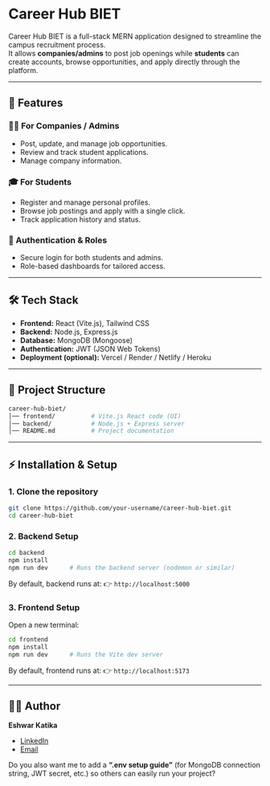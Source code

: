 # Career Hub BIET  

Career Hub BIET is a full-stack MERN application designed to streamline the campus recruitment process.  
It allows **companies/admins** to post job openings while **students** can create accounts, browse opportunities, and apply directly through the platform.  

---

## 🚀 Features  

### 👨‍💼 For Companies / Admins  
- Post, update, and manage job opportunities.  
- Review and track student applications.  
- Manage company information.  

### 🎓 For Students  
- Register and manage personal profiles.  
- Browse job postings and apply with a single click.  
- Track application history and status.  

### 🔐 Authentication & Roles  
- Secure login for both students and admins.  
- Role-based dashboards for tailored access.  

---

## 🛠️ Tech Stack  

- **Frontend:** React (Vite.js), Tailwind CSS  
- **Backend:** Node.js, Express.js  
- **Database:** MongoDB (Mongoose)  
- **Authentication:** JWT (JSON Web Tokens)  
- **Deployment (optional):** Vercel / Render / Netlify / Heroku  

---

## 📂 Project Structure  

```bash
career-hub-biet/
│── frontend/          # Vite.js React code (UI)
│── backend/           # Node.js + Express server
│── README.md          # Project documentation
````

---

## ⚡ Installation & Setup

### 1. Clone the repository

```bash
git clone https://github.com/your-username/career-hub-biet.git
cd career-hub-biet
```

### 2. Backend Setup

```bash
cd backend
npm install
npm run dev      # Runs the backend server (nodemon or similar)
```

By default, backend runs at:
👉 `http://localhost:5000`

### 3. Frontend Setup

Open a new terminal:

```bash
cd frontend
npm install
npm run dev      # Runs the Vite dev server
```

By default, frontend runs at:
👉 `http://localhost:5173`



---

## 👨‍🎓 Author

**Eshwar Katika**

* [LinkedIn](https://www.linkedin.com/in/eshwar-katika/)
* [Email](mailto:eshwarkatika20@gmail.com)

Do you also want me to add a **“.env setup guide”** (for MongoDB connection string, JWT secret, etc.) so others can easily run your project?
```
